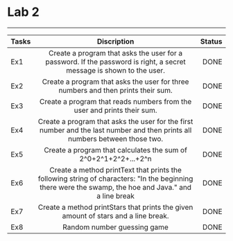 # Lab 2

---

| Tasks |                                                                      Discription                                                                      | Status |
|-------|:-----------------------------------------------------------------------------------------------------------------------------------------------------:|-------:|
| Ex1   |                 Create a program that asks the user for a password. If the password is right, a secret message is shown to the user.                  |   DONE |
| Ex2   |                                   Create a program that asks the user for three numbers and then prints their sum.                                    |   DONE |
| Ex3   |                                        Create a program that reads numbers from the user and prints their sum.                                        |   DONE |
| Ex4   |              Create a program that asks the user for the first number and the last number and then prints all numbers between those two.              |   DONE |
| Ex5   |                                            Create a program that calculates the sum of 2^0+2^1+2^2+...+2^n                                            |   DONE |
| Ex6   | Create a method printText that prints the following string of characters: "In the beginning there were the swamp, the hoe and Java." and a line break |   DONE |
| Ex7   |                                  Create a method printStars that prints the given amount of stars and a line break.                                   |   DONE |
| Ex8   |                                                              Random number guessing game                                                              |   DONE |
